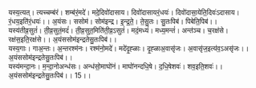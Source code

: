 

  
यस्य॒त्यत्। त्यच्चम्ब॑रं। शम्ब॑रं॒मदे॑। मदे॒दिवो॑दासाय। दिवो॑दासायरं॒धयः॑। दिवो॑दासा॒येति॒दिवः॑ऽदासाय। रं॒धय॒इति॑रं॒धयः॑।। अ॒यंसः। ससोम॑। सोम॑इन्द्र। इ॒न्द्र॒ते॒। ते॒सु॒तः। सु॒तःपिब॑। पिबेति॒पिब॑।।  
यस्य॑तीव्र॒सुतं॑। ती॒व्र॒सुतं॒मदं॑। ती॒व्र॒सुत॒मिति॑ती॒व्र॒ऽसुतं॑। मदं॒मध्यं॑। मध्य॒मन्तं॑। अन्त॑ञ्च। च॒रक्ष॑से। रक्ष॑स॒इति॒रक्ष॑से।। अ॒यंससोम॑इन्द्रतेसु॒तःपिब॑।।  
यस्य॒गाः। गाअ॒न्तः। अ॒न्तरश्म॑नः। रश्म॑नो॒मदे॑। मदे॑दृ॒ह्ळाः। दृ॒ह्ळाअ॒वासृ॑जः। अ॒वासृ॑ज॒इत्य॑व॒ऽअसृ॑जः।। अ॒यंससोम॑इन्द्रतेसु॒तःपिब॑।।  
यस्य॑मन्दा॒नः। म॒न्दा॒नोअन्ध॑सः। अन्ध॑सो॒माघो॑नं। माघो॑नन्दधि॒षे। द॒धि॒षेशवः॑। शव॒इति॒शवः॑।। अ॒यंससोम॑इन्द्रतेसु॒तःपिब॑।। 15।।  

